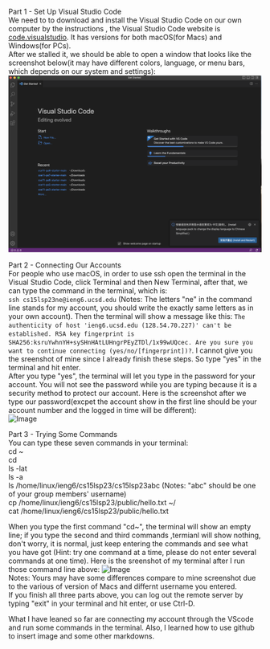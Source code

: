 Part 1 - Set Up Visual Studio Code    
We need to to download and install the Visual Studio Code on our own computer by the instructions , the Visual Studio Code website is [code.visualstudio](https://code.visualstudio.com). 
It has versions for both macOS(for Macs) and Windows(for PCs).      
After we stalled it, we should be able to open a window that looks like the screenshot below(it may have different colors, language, or menu bars, which depends on our system and settings):          
![Image](screenshot1.png)              

                  
Part 2 - Connecting Our Accounts            
For people who use macOS, in order to use ssh open the terminal in the Visual Studio Code, click Terminal and then New Terminal, after that, we can type the command in the terminal, which is:  
```ssh cs15lsp23ne@ieng6.ucsd.edu``` (Notes: The letters "ne" in the command line stands for my account, you should write the exactly same letters as in your own account). Then the terminal will show a message like this: ```The authenticity of host 'ieng6.ucsd.edu (128.54.70.227)' can't be established.
RSA key fingerprint is SHA256:ksruYwhnYH+sySHnHAtLUHngrPEyZTDl/1x99wUQcec. Are you sure you want to continue connecting (yes/no/[fingerprint])?```. I cannot give you the sreenshot of mine since I already finish these steps. So type "yes" in the terminal and hit enter.                       
After you type "yes", the terminal will let you type in the password for your account. You will not see the password while you are typing because it is a security method to protect our account. Here is the screenshot after we type our password(excpet the account show in the first line should be your account number and the logged in time will be different):             
![Image](screenshot2.png)           

               
Part 3 - Trying Some Commands            
You can type these seven commands in your terminal:         
cd ~       
cd        
ls -lat        
ls -a        
ls /home/linux/ieng6/cs15lsp23/cs15lsp23abc      (Notes: "abc" should be one of your group members' username)               
cp /home/linux/ieng6/cs15lsp23/public/hello.txt ~/               
cat /home/linux/ieng6/cs15lsp23/public/hello.txt                

When you type the first command "cd~", the terminal will show an empty line; if you type the second and third commands ,termianl will show nothing, don't worry, it is normal, just keep entering the commands and see what you have got (Hint: try one command at a time, please do not enter several commands at one time). Here is the sreenshot of my terminal after I run those command line above: 
![Image](screenshot3.png)                   
Notes: Yours may have some differences compare to mine screenshot due to the various of version of Macs and differnt username you entered.                  
If you finish all three parts above, you can log out the remote server by typing "exit" in your terminal and hit enter, or use Ctrl-D.       

What I have leaned so far are connecting my account through the VScode and run some commands in the terminal. Also, I learned how to use github to insert image and some other markdowns.
